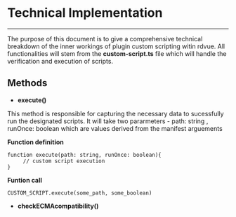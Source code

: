 # Technical Implementation
--------------------

The purpose of this document is to give a comprehensive technical breakdown of the inner workings of plugin custom scripting witin rdvue. All functionalities will stem from the **custom-script.ts** file which will handle the verification and execution of scripts.

Methods
-------

*   **execute()**
    

This method is responsible for capturing the necessary data to sucessfully run the designated scripts. It will take two pararmeters - path: string , runOnce: boolean which are values derived from the manifest arguements

**Function definition**

```
function execute(path: string, runOnce: boolean){
     // custom script execution
}
```

**Funtion call**

```
CUSTOM_SCRIPT.execute(some_path, some_boolean)
```

*   **checkECMAcompatibility()**